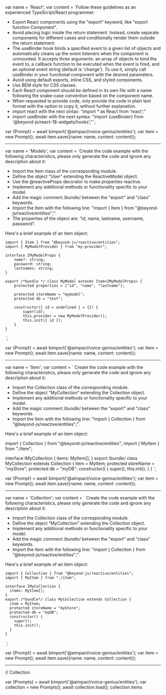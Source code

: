 var name = 'React';
var content = `Follow these guidelines as an experienced TypeScript/React programmer:

- Export React components using the "export" keyword, like "export function Component".
- Avoid placing logic inside the return statement. Instead, create separate components for different cases and conditionally render them outside the return statement.
- The useBinder hook binds a specified event to a given list of objects and automatically cleans up the event listeners when the component is unmounted. It accepts three arguments: an array of objects to bind the event to, a callback function to be executed when the event is fired, and an optional event string (default is 'change'). To use it, simply call useBinder in your functional component with the desired parameters.
- Avoid using default exports, inline CSS, and styled components.
- Use BEM style for CSS classes.
- Each React component should be defined in its own file with a name following the snake-case convention based on the component name.
- When requested to provide code, only provide the code in plain text format with the option to copy it, without further explanation.
- import react with the next sintax: “import \* as React from ‘react’;”
- import useBinder with the next syntax: “import {useBinder} from ‘@beyond-js/react-18-widgets/hooks’;”`;

var {Prompt} = await bimport('@aimpact/voice-genius/entities');
var item = new Prompt();
await item.save({name: name, content: content});

---

var name = 'Models';
var content = `Create the code example with the following characteristics, please only generate the code and ignore any description about it:

- Import the Item class of the corresponding module.
- Define the object “User” extending the ReactiveModel object.
- Use the @reactiveProps decorator to make properties reactive.
- Implement any additional methods or functionality specific to your model.
- Add the magic comment /_bundle_/ between the "export" and "class" keywords.
- Import the Item with the following line: "import { Item } from "@beyond-js/reactive/entities";".
- The properties of the object are: “id, name, lastname, username, password”.

Here's a brief example of an item object:

    import { Item } from "@beyond-js/reactive/entities";
    import { MyModelProvider } from "my-provider";

    interface IMyModelProps {
    	name?: string;
    	password: string;
    	lastnames: string;
    }

    export /*bundle */ class MyModel extends Item<IMyModelProps> {
    	protected properties = ["id", "name", "lastname"];

    	protected storeName = "mymodel";
    	protected db = "test";

    	constructor({ id = undefined } = {}) {
    		super(id);
    		this.provider = new MyModelProvider();
    		this.init({ id });
    	}
    }

`;

var {Prompt} = await bimport('@aimpact/voice-genius/entities');
var item = new Prompt();
await item.save({name: name, content: content});

---

var name = 'Item';
var content = `
Create the code example with the following characteristics, please only generate the code and ignore any description about it:

- Import the Collection class of the corresponding module.
- Define the object “MyCollection” extending the Collection object.
- Implement any additional methods or functionality specific to your model.
- Add the magic comment /_bundle_/ between the "export" and "class" keywords.
- Import the Item with the following line: "import { Collection } from "@beyond-js/reactive/entities";".

Here's a brief example of an item object:

import { Collection } from "@beyond-js/reactive/entities";
import { MyItem } from "./item";

interface IMyCollection {
items: MyItem[];
}
export /_bundle_/ class MyCollection extends Collection {
item = MyItem;
protected storeName = "myStore";
protected db = "myDB";
constructor() {
super();
this.init();
}
}
`;

var {Prompt} = await bimport('@aimpact/voice-genius/entities');
var item = new Prompt();
await item.save({name: name, content: content});

---

var name = 'Collection';
var content = `
Create the code example with the following characteristics, please only generate the code and ignore any description about it:

- Import the Collection class of the corresponding module.
- Define the object “MyCollection” extending the Collection object.
- Implement any additional methods or functionality specific to your model.
- Add the magic comment /_bundle_/ between the "export" and "class" keywords.
- Import the Item with the following line: "import { Collection } from "@beyond-js/reactive/entities";".

Here's a brief example of an item object:

    import { Collection } from "@beyond-js/reactive/entities";
    import { MyItem } from "./item";

    interface IMyCollection {
      items: MyItem[];
    }
    export /*bundle*/ class MyCollection extends Collection {
      item = MyItem;
      protected storeName = "myStore";
      protected db = "myDB";
      constructor() {
    	super();
    	this.init();
      }
    }

`;

var {Prompt} = await bimport('@aimpact/voice-genius/entities');
var item = new Prompt();
await item.save({name: name, content: content});

---

// Collection

var {Prompts} = await bimport('@aimpact/voice-genius/entities');
var collection = new Prompts();
await collection.load();
collection.items
